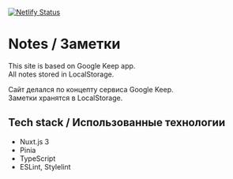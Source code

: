 [![Netlify Status](https://api.netlify.com/api/v1/badges/cdef67c5-0568-4b56-b424-c300ff188dde/deploy-status)](https://definitely-not-google-keep.netlify.app)

# Notes / Заметки

This site is based on Google Keep app.
<br>
All notes stored in LocalStorage.

Сайт делался по концепту сервиса Google Keep.
<br>
Заметки хранятся в LocalStorage.

## Tech stack / Использованные технологии
- Nuxt.js 3
- Pinia
- TypeScript
- ESLint, Stylelint
